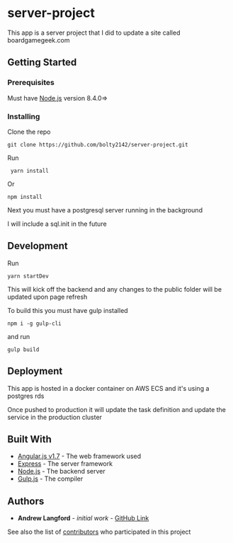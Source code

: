 # server-project

This app is a server project that I did to update a site called boardgamegeek.com

## Getting Started

### Prerequisites

Must have [Node.js](https://nodejs.org/en/) version 8.4.0=> 


### Installing

Clone the repo

```
git clone https://github.com/bolty2142/server-project.git

```

Run 

```  yarn install  ```

Or 

``` npm install ```

Next you must have a postgresql server running in the background

I will include a sql.init in the future

## Development

Run

``` yarn startDev ```


This will kick off the backend and any changes to the public folder will be updated upon page refresh

To build this you must have gulp installed

``` npm i -g gulp-cli ```

and run 

``` gulp build ```


## Deployment

This app is hosted in a docker container on AWS ECS and it's using a postgres rds

Once pushed to production it will update the task definition and update the service in the production cluster


## Built With

* [Angular.js v1.7](https://angularjs.org/) - The web framework used
* [Express](https://expressjs.com/) - The server framework
* [Node.js](https://nodejs.org/en/) - The backend server
* [Gulp.js](https://gulpjs.com/) - The compiler



## Authors

* **Andrew Langford** - *initial work* - [GitHub Link](https://github.com/alangford)

See also the list of [contributors](https://github.com/alangford/server-project/graphs/contributors) who participated in this project

